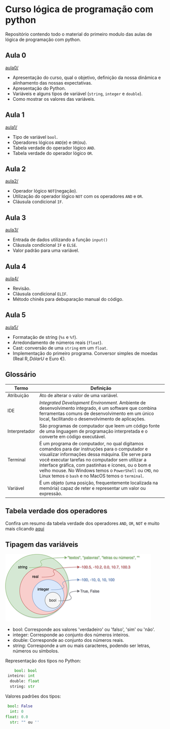 # Curso lógica de programação com python

Repositório contendo todo o material do primeiro modulo das aulas de lógica de programação com python.

## Aula 0
[aula0/](aula0/)

- Apresentação do curso, qual o objetivo, definição da nossa dinâmica e alinhamento das nossas expectativas.
- Apresentação do Python.
- Variáveis e alguns tipos de variável (`string`, `integer` e `double`).
- Como mostrar os valores das variáveis.

## Aula 1
[aula1/](aula1/)

- Tipo de variável `bool`.
- Operadores lógicos `AND`(e) e `OR`(ou).
- Tabela verdade do operador lógico `AND`.
- Tabela verdade do operador lógico `OR`.

## Aula 2
[aula2/](aula2/)

- Operador lógico `NOT`(negação).
- Utilização do operador lógico `NOT` com os operadores `AND` e `OR`.
- Cláusula condicional `IF`.

## Aula 3
[aula3/](aula3/)

- Entrada de dados utilizando a função `input()`
- Cláusula condicional `IF` e `ELSE`.
- Valor padrão para uma variável.

## Aula 4
[aula4/](aula4/)

- Revisão.
- Cláusula condicional `ELIF`.
- Método chinês para debuparação manual do código.

## Aula 5
[aula5/](aula5/)

- Formatação de string (`%s` e `%f`).
- Arredondamento de números reais (`float`).
- Cast: conversão de uma `string` em um `float`.
- Implementação do primeiro programa. Conversor simples de moedas (Real R$, Dólar U$ e Euro €).

## Glossário

| Termo         | Definição |
| ------------- | --------- |
| Atribuição    | Ato de alterar o valor de uma variável. |
| IDE           | _*I*ntegrated *D*evelopment *E*nvironment_. Ambiente de desenvolvimento integrado, é um software que combina ferramentas comuns de desenvolvimento em um único local, facilitando o desenvolvimento de aplicações. |
| Interpretador | São programas de computador que leem um código fonte de uma linguagem de programação interpretada e o converte em código executável. |
| Terminal      | É um programa de computador, no qual digitamos comandos para dar instruções para o computador e visualizar informações dessa máquina. Ele serve para você executar tarefas no computador sem utilizar a interface gráfica, com pastinhas e ícones, ou o bom e velho mouse. No Windows temos o `PowerShell` ou `CMD`, no Linux temos o `bash` e no MacOS temos o `terminal`.
| Variável      | É um objeto (uma posição, frequentemente localizada na memória) capaz de reter e representar um valor ou expressão. |

## Tabela verdade dos operadores

Confira um resumo da tabela verdade dos operadores `AND`, `OR`, `NOT` e muito mais clicando [aqui](tabela_verdade_operadores.md)

## Tipagem das variáveis

![](imagens/tipos.png)

-    bool: Corresponde aos valores 'verdadeiro' ou 'falso', 'sim' ou 'não'.
- integer: Corresponde ao conjunto dos números inteiros.
-  double: Corresponde ao conjunto dos números reais.
-  string: Corresponde a um ou mais caracteres, podendo ser letras, números ou símbolos.

Representação dos tipos no Python:

```Python
    bool: bool
 inteiro: int
  double: float
  string: str
```

Valores padrões dos tipos:

```Python
 bool: False
  int: 0
float: 0.0
  str: "" ou ''
```

